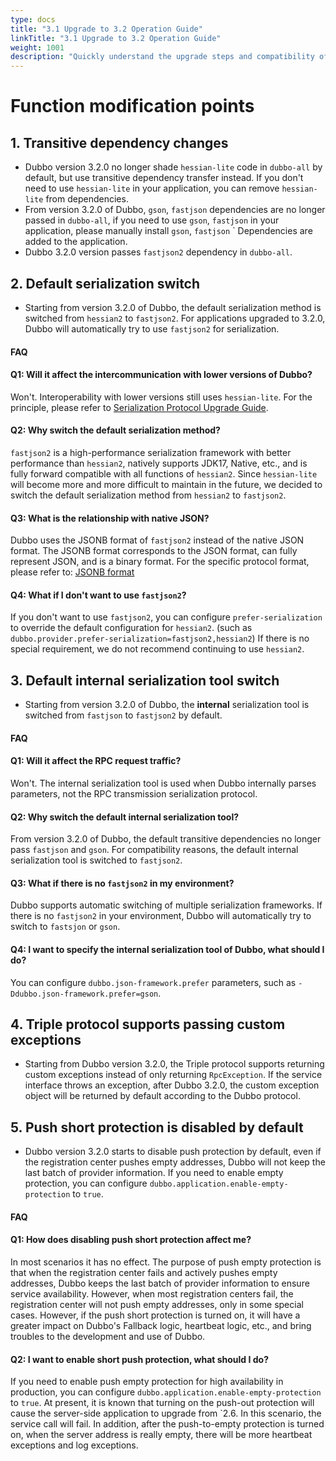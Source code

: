```yaml
---
type: docs
title: "3.1 Upgrade to 3.2 Operation Guide"
linkTitle: "3.1 Upgrade to 3.2 Operation Guide"
weight: 1001
description: "Quickly understand the upgrade steps and compatibility of Dubbo 3.2"
---
```


# Function modification points

## 1. Transitive dependency changes

* Dubbo version 3.2.0 no longer shade `hessian-lite` code in `dubbo-all` by default, but use transitive dependency transfer instead. If you don't need to use `hessian-lite` in your application, you can remove `hessian-lite` from dependencies.
* From version 3.2.0 of Dubbo, `gson`, `fastjson` dependencies are no longer passed in `dubbo-all`, if you need to use `gson`, `fastjson` in your application, please manually install `gson`, `fastjson` ` Dependencies are added to the application.
* Dubbo 3.2.0 version passes `fastjson2` dependency in `dubbo-all`.

## 2. Default serialization switch

* Starting from version 3.2.0 of Dubbo, the default serialization method is switched from `hessian2` to `fastjson2`. For applications upgraded to 3.2.0, Dubbo will automatically try to use `fastjson2` for serialization.

#### FAQ

#### Q1: Will it affect the intercommunication with lower versions of Dubbo?

Won't. Interoperability with lower versions still uses `hessian-lite`. For the principle, please refer to [Serialization Protocol Upgrade Guide](/en/docs3-v2/java-sdk/upgrades-and-compatibility/serialization-upgrade/).

#### Q2: Why switch the default serialization method?

`fastjson2` is a high-performance serialization framework with better performance than `hessian2`, natively supports JDK17, Native, etc., and is fully forward compatible with all functions of `hessian2`.
Since `hessian-lite` will become more and more difficult to maintain in the future, we decided to switch the default serialization method from `hessian2` to `fastjson2`.

#### Q3: What is the relationship with native JSON?

Dubbo uses the JSONB format of `fastjson2` instead of the native JSON format. The JSONB format corresponds to the JSON format, can fully represent JSON, and is a binary format.
For the specific protocol format, please refer to: [JSONB format](https://github.com/alibaba/fastjson2/wiki/jsonb_format_cn)

#### Q4: What if I don't want to use `fastjson2`?

If you don't want to use `fastjson2`, you can configure `prefer-serialization` to override the default configuration for `hessian2`. (such as `dubbo.provider.prefer-serialization=fastjson2,hessian2`) If there is no special requirement, we do not recommend continuing to use `hessian2`.

## 3. Default internal serialization tool switch

* Starting from version 3.2.0 of Dubbo, the **internal** serialization tool is switched from `fastjson` to `fastjson2` by default.

#### FAQ

#### Q1: Will it affect the RPC request traffic?

Won't. The internal serialization tool is used when Dubbo internally parses parameters, not the RPC transmission serialization protocol.

#### Q2: Why switch the default internal serialization tool?

From version 3.2.0 of Dubbo, the default transitive dependencies no longer pass `fastjson` and `gson`. For compatibility reasons, the default internal serialization tool is switched to `fastjson2`.

#### Q3: What if there is no `fastjson2` in my environment?

Dubbo supports automatic switching of multiple serialization frameworks. If there is no `fastjson2` in your environment, Dubbo will automatically try to switch to `fastsjon` or `gson`.

#### Q4: I want to specify the internal serialization tool of Dubbo, what should I do?

You can configure `dubbo.json-framework.prefer` parameters, such as `-Ddubbo.json-framework.prefer=gson`.

## 4. Triple protocol supports passing custom exceptions

* Starting from Dubbo version 3.2.0, the Triple protocol supports returning custom exceptions instead of only returning `RpcException`. If the service interface throws an exception, after Dubbo 3.2.0, the custom exception object will be returned by default according to the Dubbo protocol.

## 5. Push short protection is disabled by default

* Dubbo version 3.2.0 starts to disable push protection by default, even if the registration center pushes empty addresses, Dubbo will not keep the last batch of provider information.
  If you need to enable empty protection, you can configure `dubbo.application.enable-empty-protection` to `true`.

#### FAQ

#### Q1: How does disabling push short protection affect me?

In most scenarios it has no effect.
The purpose of push empty protection is that when the registration center fails and actively pushes empty addresses, Dubbo keeps the last batch of provider information to ensure service availability.
However, when most registration centers fail, the registration center will not push empty addresses, only in some special cases.
However, if the push short protection is turned on, it will have a greater impact on Dubbo's Fallback logic, heartbeat logic, etc., and bring troubles to the development and use of Dubbo.

#### Q2: I want to enable short push protection, what should I do?

If you need to enable push empty protection for high availability in production, you can configure `dubbo.application.enable-empty-protection` to `true`.
At present, it is known that turning on the push-out protection will cause the server-side application to upgrade from `2.6. In this scenario, the service call will fail.
In addition, after the push-to-empty protection is turned on, when the server address is really empty, there will be more heartbeat exceptions and log exceptions.